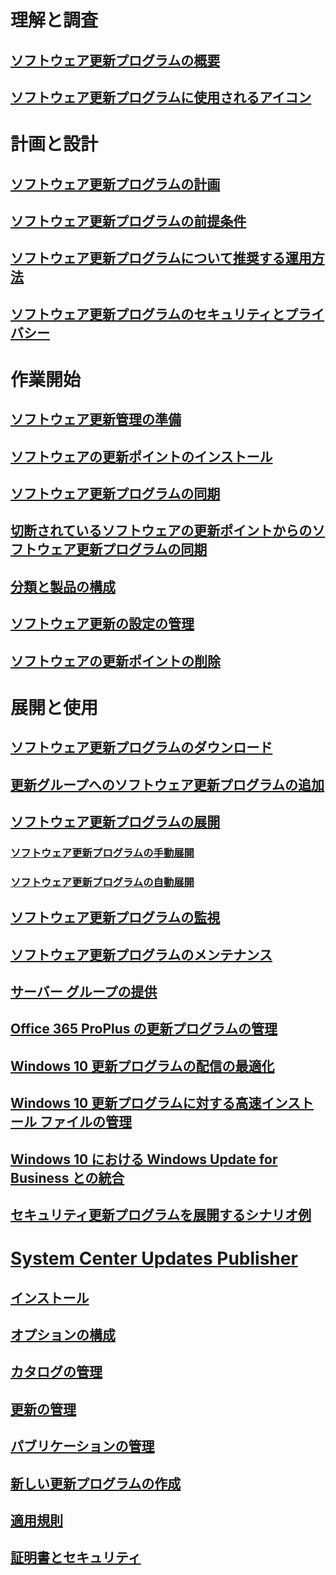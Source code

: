 # 理解と調査
## [ソフトウェア更新プログラムの概要](understand/software-updates-introduction.md)
## [ソフトウェア更新プログラムに使用されるアイコン](understand/software-updates-icons.md)

# 計画と設計
## [ソフトウェア更新プログラムの計画](plan-design/plan-for-software-updates.md)
## [ソフトウェア更新プログラムの前提条件](plan-design/prerequisites-for-software-updates.md)
## [ソフトウェア更新プログラムについて推奨する運用方法](plan-design/software-updates-best-practices.md)
## [ソフトウェア更新プログラムのセキュリティとプライバシー](plan-design/security-and-privacy-for-software-updates.md)

# 作業開始
## [ソフトウェア更新管理の準備](get-started/prepare-for-software-updates-management.md)
## [ソフトウェアの更新ポイントのインストール](get-started/install-a-software-update-point.md)
## [ソフトウェア更新プログラムの同期](get-started/synchronize-software-updates.md)
## [切断されているソフトウェアの更新ポイントからのソフトウェア更新プログラムの同期](get-started/synchronize-software-updates-disconnected.md)
## [分類と製品の構成](get-started/configure-classifications-and-products.md)
## [ソフトウェア更新の設定の管理](get-started/manage-settings-for-software-updates.md)
## [ソフトウェアの更新ポイントの削除](get-started/remove-a-software-update-point.md)

# 展開と使用
## [ソフトウェア更新プログラムのダウンロード](deploy-use/download-software-updates.md)

## [更新グループへのソフトウェア更新プログラムの追加](deploy-use/add-software-updates-to-an-update-group.md)
## [ソフトウェア更新プログラムの展開](deploy-use/deploy-software-updates.md)
### [ソフトウェア更新プログラムの手動展開](deploy-use/manually-deploy-software-updates.md)
### [ソフトウェア更新プログラムの自動展開](deploy-use/automatically-deploy-software-updates.md)

## [ソフトウェア更新プログラムの監視](deploy-use/monitor-software-updates.md)
## [ソフトウェア更新プログラムのメンテナンス](deploy-use/software-updates-maintenance.md)
## [サーバー グループの提供](deploy-use/service-a-server-group.md)
## [Office 365 ProPlus の更新プログラムの管理](deploy-use/manage-office-365-proplus-updates.md)
## [Windows 10 更新プログラムの配信の最適化](deploy-use/optimize-windows-10-update-delivery.md)
## [Windows 10 更新プログラムに対する高速インストール ファイルの管理](deploy-use/manage-express-installation-files-for-windows-10-updates.md)
## [Windows 10 における Windows Update for Business との統合](deploy-use/integrate-windows-update-for-business-windows-10.md)
## [セキュリティ更新プログラムを展開するシナリオ例](deploy-use/example-scenario-deploy-monitor-monthly-security-updates.md)

# [System Center Updates Publisher](tools/updates-publisher.md)
## [インストール](tools/install-updates-publisher.md)
## [オプションの構成](tools/updates-publisher-options.md)
## [カタログの管理](tools/updates-publisher-catalogs.md)
## [更新の管理](tools/manage-updates-with-updates-publisher.md)
## [パブリケーションの管理](tools/updates-publisher-publications.md)
## [新しい更新プログラムの作成](tools/create-updates-with-updates-publisher.md)
## [適用規則](tools/updates-publisher-applicability-rules.md)
## [証明書とセキュリティ](tools/updates-publisher-security.md)

